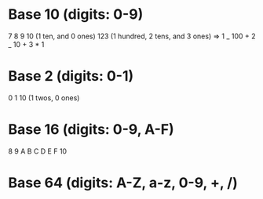 # Base 10 (digits: 0-9)

7
8
9
10 (1 ten, and 0 ones)
123 (1 hundred, 2 tens, and 3 ones) => 1 _ 100 + 2 _ 10 + 3 \* 1

# Base 2 (digits: 0-1)

0
1
10 (1 twos, 0 ones)

# Base 16 (digits: 0-9, A-F)

8
9
A
B
C
D
E
F
10

# Base 64 (digits: A-Z, a-z, 0-9, +, /)
